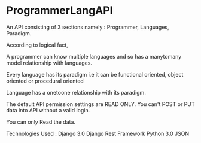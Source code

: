 # ProgrammerLangAPI
An API consisting of 3 sections namely : Programmer, Languages, Paradigm. 

According to logical fact,

A programmer can know multiple languages and so has a manytomany model relationship with languages.

Every language has its paradigm i.e it can be functional oriented, object oriented or procedural oriented

Language has a onetoone relationship with its paradigm.

The default API permission settings are READ ONLY. You can't POST or PUT data into API without a valid login. 

You can only Read the data. 

Technologies Used : Django 3.0
                    Django Rest Framework
                    Python 3.0
                    JSON
